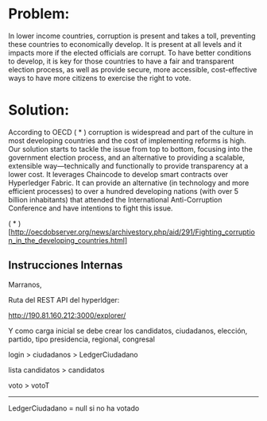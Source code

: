 # Problem:
In lower income countries, corruption is present and takes a toll, preventing these countries to economically develop. It is present at all levels and it impacts more if the elected officials are corrupt. To have better conditions to develop, it is key for those countries to have a fair and transparent election process, as well as provide secure, more accessible, cost-effective ways to have more citizens to exercise the right to vote.

# Solution:
According to OECD ( * ) corruption is widespread and part of the culture in most developing countries and the cost of implementing reforms is high. Our solution starts to tackle the issue from top to bottom, focusing into the government election process, and an alternative to providing a scalable, extensible way—technically and functionally to provide transparency at a lower cost. It leverages Chaincode to develop smart contracts over Hyperledger Fabric. It can provide an alternative (in technology and more efficient processes) to over a hundred developing nations (with over 5 billion inhabitants) that attended the International Anti-Corruption Conference and have intentions to fight this issue.

( * ) [http://oecdobserver.org/news/archivestory.php/aid/291/Fighting_corruption_in_the_developing_countries.html]



## Instrucciones Internas
Marranos,

Ruta del REST API del hyperldger:

http://190.81.160.212:3000/explorer/

Y como carga inicial se debe crear los candidatos, ciudadanos, elección, partido, tipo presidencia, regional, congresal




login > ciudadanos > LedgerCiudadano

lista candidatos > candidatos

voto > votoT

---------------
LedgerCiudadano = null si no ha votado